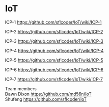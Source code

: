 # IoT

ICP-1 https://github.com/sflcoder/IoT/wiki/ICP-1    

ICP-2 https://github.com/sflcoder/IoT/wiki/ICP-2  

ICP-3 https://github.com/sflcoder/IoT/wiki/ICP-3  

ICP-4 https://github.com/sflcoder/IoT/wiki/ICP-4

ICP-5 https://github.com/sflcoder/IoT/wiki/ICP-5

ICP-6 https://github.com/sflcoder/IoT/wiki/ICP-6

ICP-7 https://github.com/sflcoder/IoT/wiki/ICP-7

Team members    
Dawn Dixon      https://github.com/md56n/IoT  
Shufeng         https://github.com/sflcoder/IoT

